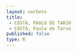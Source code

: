 ```yaml
---
layout: verbete
title:
 - COSTA, PAULO DE TARSO
 - COSTA, Paulo de Tarso
published: false
type: R
---
```


